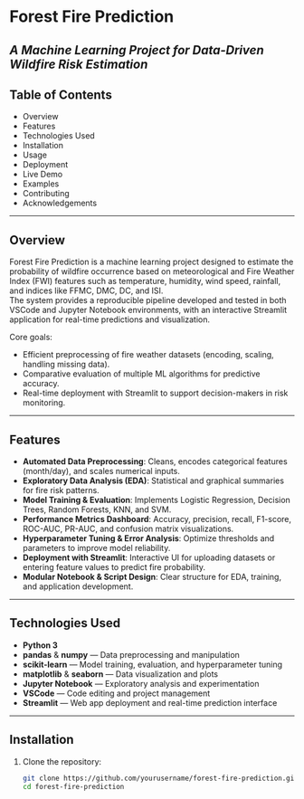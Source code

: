 # Forest Fire Prediction  
_A Machine Learning Project for Data-Driven Wildfire Risk Estimation_  
---

## Table of Contents  
- Overview  
- Features  
- Technologies Used  
- Installation  
- Usage  
- Deployment  
- Live Demo  
- Examples  
- Contributing  
- Acknowledgements  

---

## Overview  
Forest Fire Prediction is a machine learning project designed to estimate the probability of wildfire occurrence based on meteorological and Fire Weather Index (FWI) features such as temperature, humidity, wind speed, rainfall, and indices like FFMC, DMC, DC, and ISI.  
The system provides a reproducible pipeline developed and tested in both VSCode and Jupyter Notebook environments, with an interactive Streamlit application for real-time predictions and visualization.  

Core goals:  
- Efficient preprocessing of fire weather datasets (encoding, scaling, handling missing data).  
- Comparative evaluation of multiple ML algorithms for predictive accuracy.  
- Real-time deployment with Streamlit to support decision-makers in risk monitoring.  

---

## Features  
- **Automated Data Preprocessing**: Cleans, encodes categorical features (month/day), and scales numerical inputs.  
- **Exploratory Data Analysis (EDA)**: Statistical and graphical summaries for fire risk patterns.  
- **Model Training & Evaluation**: Implements Logistic Regression, Decision Trees, Random Forests, KNN, and SVM.  
- **Performance Metrics Dashboard**: Accuracy, precision, recall, F1-score, ROC-AUC, PR-AUC, and confusion matrix visualizations.  
- **Hyperparameter Tuning & Error Analysis**: Optimize thresholds and parameters to improve model reliability.  
- **Deployment with Streamlit**: Interactive UI for uploading datasets or entering feature values to predict fire probability.  
- **Modular Notebook & Script Design**: Clear structure for EDA, training, and application development.  

---

## Technologies Used  
- **Python 3**  
- **pandas** & **numpy** — Data preprocessing and manipulation  
- **scikit-learn** — Model training, evaluation, and hyperparameter tuning  
- **matplotlib** & **seaborn** — Data visualization and plots  
- **Jupyter Notebook** — Exploratory analysis and experimentation  
- **VSCode** — Code editing and project management  
- **Streamlit** — Web app deployment and real-time prediction interface  

---

## Installation  
1. Clone the repository:  
   ```bash
   git clone https://github.com/yourusername/forest-fire-prediction.git  
   cd forest-fire-prediction  
